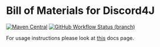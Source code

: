 # Bill of Materials for Discord4J

[![Maven Central](https://img.shields.io/maven-central/v/com.discord4j/bom.svg?style=flat-square)](https://search.maven.org/artifact/com.discord4j/bom) 
[![GitHub Workflow Status (branch)](https://img.shields.io/github/actions/workflow/status/Discord4J/bom/gradle.yml?branch=master&logo=github&style=flat-square)](https://github.com/Discord4J/BOM/actions)

For usage instructions please look at [this](https://docs.discord4j.com/using-the-bom) docs page.

